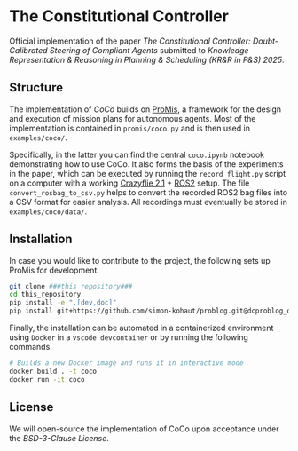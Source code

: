 # The Constitutional Controller

Official implementation of the paper *The Constitutional Controller: Doubt-Calibrated Steering of Compliant Agents* submitted to *Knowledge Representation & Reasoning in Planning & Scheduling (KR&R in P&S) 2025*.

## Structure

The implementation of *CoCo* builds on [ProMis](https://github.com/HRI-EU/ProMis), a framework for the design and execution of mission plans for autonomous agents.
Most of the implementation is contained in `promis/coco.py` and is then used in `examples/coco/`.

Specifically, in the latter you can find the central `coco.ipynb` notebook demonstrating how to use CoCo.
It also forms the basis of the experiments in the paper, which can be executed by running the `record_flight.py` script on a computer with a working [Crazyflie 2.1](https://www.bitcraze.io/products/old-products/crazyflie-2-1/) + [ROS2](docs.ros.org/en/rolling) setup.
The file `convert_rosbag_to_csv.py` helps to convert the recorded ROS2 bag files into a CSV format for easier analysis.
All recordings must eventually be stored in `examples/coco/data/`.

## Installation

In case you would like to contribute to the project, the following sets up ProMis for development.

```bash
git clone ###this repository###
cd this_repository
pip install -e ".[dev,doc]"
pip install git+https://github.com/simon-kohaut/problog.git@dcproblog_develop
```

Finally, the installation can be automated in a containerized environment using `Docker` in a `vscode devcontainer` or by running the following commands.

```bash
# Builds a new Docker image and runs it in interactive mode
docker build . -t coco
docker run -it coco
```

## License

We will open-source the implementation of CoCo upon acceptance under the *BSD-3-Clause License*.
